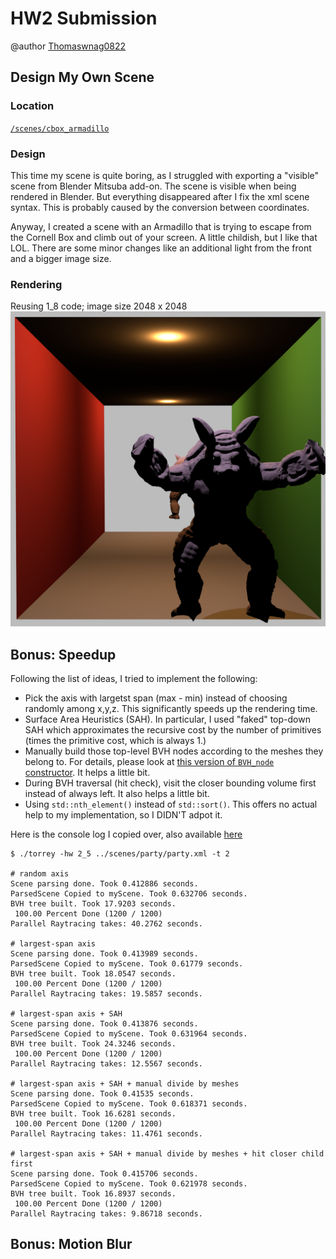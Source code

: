 # HW2 Submission

@author [Thomaswnag0822](https://github.com/Thomaswang0822)

## Design My Own Scene

### Location

[`/scenes/cbox_armadillo`](/scenes/cbox_armadillo/cbox_aramadillo.xml)

### Design

This time my scene is quite boring, as I struggled with exporting a "visible" scene from Blender Mitsuba add-on. The scene is visible when being rendered in Blender. But everything disappeared after I fix the xml scene syntax. This is probably caused by the conversion between coordinates.

Anyway, I created a scene with an Armadillo that is trying to escape from the Cornell Box and climb out of your screen. A little childish, but I like that LOL. There are some minor changes like an additional light from the front and a bigger image size.

### Rendering

Reusing 1_8 code; image size 2048 x 2048
![myScene.png](./img_png/hw2/myScene.png)

## Bonus: Speedup

Following the list of ideas, I tried to implement the following:

- Pick the axis with largetst span (max - min) instead of choosing randomly among x,y,z. This significantly speeds up the rendering time.
- Surface Area Heuristics (SAH). In particular, I used "faked" top-down SAH which approximates the recursive cost by the number of primitives (times the primitive cost, which is always 1.)
- Manually build those top-level BVH nodes according to the meshes they belong to. For details, please look at [this version of `BVH_node` constructor](/src/BVH_node.h#L26). It helps a little bit.
- During BVH traversal (hit check), visit the closer bounding volume first instead of always left. It also helps a little bit.
- Using `std::nth_element()` instead of `std::sort()`. This offers no actual help to my implementation, so I DIDN'T adpot it.

Here is the console log I copied over, also available [here](/logs/speedup_party.log)

```log
$ ./torrey -hw 2_5 ../scenes/party/party.xml -t 2

# random axis
Scene parsing done. Took 0.412886 seconds.
ParsedScene Copied to myScene. Took 0.632706 seconds.
BVH tree built. Took 17.9203 seconds.
 100.00 Percent Done (1200 / 1200)
Parallel Raytracing takes: 40.2762 seconds.

# largest-span axis
Scene parsing done. Took 0.413989 seconds.
ParsedScene Copied to myScene. Took 0.61779 seconds.
BVH tree built. Took 18.0547 seconds.
 100.00 Percent Done (1200 / 1200)
Parallel Raytracing takes: 19.5857 seconds.

# largest-span axis + SAH
Scene parsing done. Took 0.413876 seconds.
ParsedScene Copied to myScene. Took 0.631964 seconds.
BVH tree built. Took 24.3246 seconds.
 100.00 Percent Done (1200 / 1200)
Parallel Raytracing takes: 12.5567 seconds.

# largest-span axis + SAH + manual divide by meshes
Scene parsing done. Took 0.41535 seconds.
ParsedScene Copied to myScene. Took 0.618371 seconds.
BVH tree built. Took 16.6281 seconds.
 100.00 Percent Done (1200 / 1200)
Parallel Raytracing takes: 11.4761 seconds.

# largest-span axis + SAH + manual divide by meshes + hit closer child first
Scene parsing done. Took 0.415706 seconds.
ParsedScene Copied to myScene. Took 0.621978 seconds.
BVH tree built. Took 16.8937 seconds.
 100.00 Percent Done (1200 / 1200)
Parallel Raytracing takes: 9.86718 seconds.
```

## Bonus: Motion Blur
